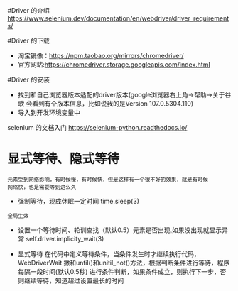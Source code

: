 #Driver 的介绍
https://www.selenium.dev/documentation/en/webdriver/driver_requirements/

#Driver 的下载
- 淘宝镜像：https://npm.taobao.org/mirrors/chromedriver/
- 官方网站:https://chromedriver.storage.googleapis.com/index.html

#Driver 的安装
- 找到和自己浏览器版本适配的driver版本(google浏览器右上角->帮助->关于谷歌 会看到有个版本信息，比如说我的是Version 107.0.5304.110)
- 导入到开发环境变量中

selenium 的文档入门
https://selenium-python.readthedocs.io/



# 显式等待、隐式等待
```
元素受到网络影响，有时候慢，有时候快，但是这样有一个很不好的效果，就是有时候
网络快，也是需要等到这么久

```
- 强制等待，现成休眠一定时间
time.sleep(3)

```
全局生效

```
- 设置一个等待时间、轮训查找（默认0.5）元素是否出现,如果没出现就显示异常
self.driver.implicity_wait(3)

- 显式等待
在代码中定义等待条件，当条件发生时才继续执行代码，WebDriverWait
撇和until()和unitil_not()方法，根据判断条件进行等待，程序每隔一段时间(默认0.5秒)
进行条件判断，如果条件成立，则执行下一步，否则继续等待，知道超过设置最长的时间
